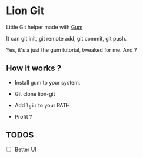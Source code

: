 # Lion Git

Little Git helper made with [Gum](https://github.com/charmbracelet/gum)

It can git init, git remote add, git commit, git push.

Yes, it's a just the gum tutorial, tweaked for me. And ?

## How it works ?

-	Install gum to your system.

-	Git clone lion-git

-	Add ```lgit``` to your PATH

-	Profit ?

## TODOS

-	[ ] Better UI
